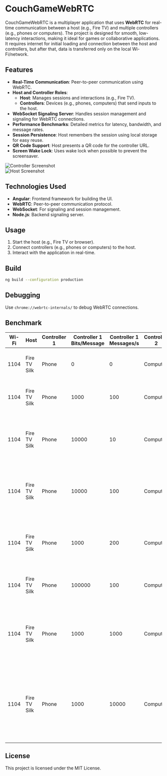 # CouchGameWebRTC

CouchGameWebRTC is a multiplayer application that uses **WebRTC** for real-time communication between a host (e.g., Fire TV) and multiple controllers (e.g., phones or computers). The project is designed for smooth, low-latency interactions, making it ideal for games or collaborative applications. It requires internet for initial loading and connection between the host and controllers, but after that, data is transferred only on the local Wi-Fi/network.

## Features

- **Real-Time Communication**: Peer-to-peer communication using WebRTC.
- **Host and Controller Roles**:
    - **Host**: Manages sessions and interactions (e.g., Fire TV).
    - **Controllers**: Devices (e.g., phones, computers) that send inputs to the host.
- **WebSocket Signaling Server**: Handles session management and signaling for WebRTC connections.
- **Performance Benchmarks**: Detailed metrics for latency, bandwidth, and message rates.
- **Session Persistence**: Host remembers the session using local storage for easy reuse.
- **QR Code Support**: Host presents a QR code for the controller URL.
- **Screen Wake Lock**: Uses wake lock when possible to prevent the screensaver.

![Controller Screenshot](doc/screencapture-controller.png)  
![Host Screenshot](doc/screencapture-host.png)

## Technologies Used

- **Angular**: Frontend framework for building the UI.
- **WebRTC**: Peer-to-peer communication protocol.
- **WebSocket**: For signaling and session management.
- **Node.js**: Backend signaling server.

## Usage

1. Start the host (e.g., Fire TV or browser).
2. Connect controllers (e.g., phones or computers) to the host.
3. Interact with the application in real-time.

## Build

```bash
ng build --configuration production
```

## Debugging

Use `chrome://webrtc-internals/` to debug WebRTC connections.

## Benchmark

| Wi-Fi  | Host         | Controller 1     | Controller 1 Bits/Message | Controller 1 Messages/s | Controller 2     | Controller 2 Bits/Message | Controller 2 Messages/s | Controller 3     | Controller 3 Bits/Message | Controller 3 Messages/s | Observation                                                                 |
|--------|--------------|------------------|---------------------------|-------------------------|------------------|---------------------------|-------------------------|------------------|---------------------------|-------------------------|--------------------------------------------------------------------------------|
| 1104   | Fire TV Silk | Phone           | 0                         | 0                       | Computer         | 0                         | 0                       | Computer         | 0                         | 0                       | Square movement fluid. Latency around 5ms-20ms.                                 |
| 1104   | Fire TV Silk | Phone           | 1000                      | 100                     | Computer         | 1000                      | 100                     | Computer         | 1000                      | 100                     | Square movement fluid. Latency around 5ms-20ms.                                 |
| 1104   | Fire TV Silk | Phone           | 10000                     | 10                      | Computer         | 10000                     | 10                      | Computer         | 10000                     | 10                      | Square movement fluid. Latency around 5ms-20ms. Receiving expected 3x107kb/s.   |
| 1104   | Fire TV Silk | Phone           | 10000                     | 100                     | Computer         | 10000                     | 100                     | Computer         | 10000                     | 100                     | Square movement fluid. Latency around 30ms-80ms. Receiving expected 3x1Mb/s.    |
| 1104   | Fire TV Silk | Phone           | 1000                      | 200                     | Computer         | 1000                      | 200                     | Computer         | 1000                      | 200                     | Square movement fluid. Latency around 10ms-40ms. Receiving expected 3x214kb/s.  |
| 1104   | Fire TV Silk | Phone           | 100000                    | 100                     | Computer         | 100000                    | 100                     | Computer         | 100000                    | 100                     | Overloaded. Latency around 5s-20s. Max=3x1Mb/s.                                  |
| 1104   | Fire TV Silk | Phone           | 1000                      | 1000                    | Computer         | 1000                      | 1000                    | Computer         | 1000                      | 1000                    | Square movement fluid. Latency around 10ms-40ms. TV blocked at 3x268kb/s when expecting 3x1Mb/s. |
| 1104   | Fire TV Silk | Phone           | 1000                      | 10000                   | Computer         | 1000                      | 10000                   | Computer         | 1000                      | 10000                   | Square movement fluid. Latency around 10ms-40ms. Max messages lost. Two controllers on PC crash after 1 min (probably RTC queue full). |

## License

This project is licensed under the MIT License.